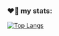 
<!--
-->

### ❤️‍🔥 my stats:
[![Top Langs](https://github-readme-stats.vercel.app/api/top-langs/?username=shirodevu)](https://github.com/anuraghazra/github-readme-stats)
